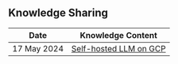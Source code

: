 ## Knowledge Sharing

| Date      | Knowledge Content |
| ----------- | ----------- |
| 17 May 2024 | [Self-hosted LLM on GCP](0%20-%20Self-hosted%20LLM%20on%20GCP/README.md)  |

